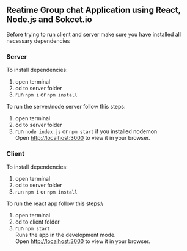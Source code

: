 ## Reatime Group chat Application using React, Node.js and Sokcet.io

Before trying to run client and server make sure you have installed all necessary dependencies

### Server

To install dependencies:
1. open terminal
2. cd to server folder
3. run `npm i` or `npm install` 

To run the server/node server follow this steps:
1. open terminal
2. cd to server folder
3. run `node index.js` or `npm start` if you installed nodemon\
    Open [http://localhost:3000](http://localhost:3000) to view it in your browser.

### Client

To install dependencies:
1. open terminal
2. cd to server folder
3. run `npm i` or `npm install` 

To run the react app follow this steps:\
1. open terminal
2. cd to client folder
3. run `npm start`\
    Runs the app in the development mode.\
    Open [http://localhost:3000](http://localhost:3000) to view it in your browser.
